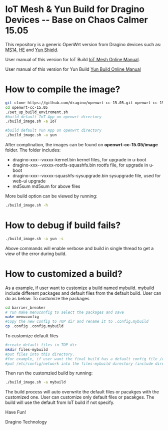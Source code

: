 

IoT Mesh & Yun Build for Dragino Devices -- Base on Chaos Calmer 15.05 
===============
This repository is a generic OpenWrt version from Dragino devices such as:
[MS14](http://www.dragino.com/products/mother-board.html), [HE](http://www.dragino.com/products/linux-module/item/87-he.html) and [Yun Shield](http://www.dragino.com/products/yunshield.html).

User manual of this version for IoT Build [IoT Mesh Online Manual](http://wiki.dragino.com/index.php?title=IoT_Mesh_Firmware_User_Manual).

User manual of this version for Yun Build [Yun Build Online Manual](http://wiki.dragino.com/index.php?title=Getting_Start_with_Arduino_Yun)

How to compile the image?
===============
``` bash
git clone https://github.com/dragino/openwrt-cc-15.05.git openwrt-cc-15.05
cd openwrt-cc-15.05
./set_up_build_enviroment.sh
#build default IoT App on openwrt directory
./build_image.sh -a IoT

#build default Yun App on openwrt directory
./build_image.sh -a yun
```

After complination, the images can be found on **openwrt-cc-15.05/image** folder. The folder includes:
- dragino-xxx--vxxxx-kernel.bin  kernel files, for upgrade in u-boot
- dragino-xxx--vxxxx-rootfs-squashfs.bin    rootfs file, for upgrade in u-boot
- dragino-xxx--vxxxx-squashfs-sysupgrade.bin   sysupgrade file, used for web-ui upgrade
- md5sum  md5sum for above files


More build option can be viewed by running:
``` bash
./build_image.sh -h
```

How to debug if build fails?
===============
``` bash
./build_image.sh -a yun -s
```
Above commands will enable verbose and build in single thread to get a view of the error during build. 


How to customized a build?
===============
As a example, if user want to customize a build named mybuild. mybuild include different packages and default files from the default build. User can do as below:
To customize the packages 
``` bash
cd barrier_breaker
# run make menuconfig to select the packages and save
make menuconfig
#Copy the new config to TOP dir and rename it to .config.mybuild
cp .config .config.mybuild
```
To customize default files
``` bash
#create default files in TOP dir
mkdir files-mybuild
#put files into this directory. 
#for example, if user want the final build has a default config file /etc/config/network. user can 
#put /etc/config/network into the files-mybuild directory (include directory /etc and /etc/config)
```

Then run the customzied build by running:
``` bash
./build_image.sh -a mybuild
```
The build process will auto overwrite the default files or pacakges with the customized one. User can customize only default files or pacakges. The build will use the default from IoT build if not specify. 

Have Fun!

Dragino Technology
